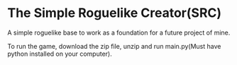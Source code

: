 The Simple Roguelike Creator(SRC)
===============

A simple roguelike base to work as a foundation for a future project of mine.

To run the game, download the zip file, unzip and run main.py(Must have python installed on your computer).

